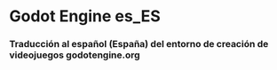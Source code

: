 # Godot Engine es_ES

### Traducción al español (España) del entorno de creación de videojuegos godotengine.org
